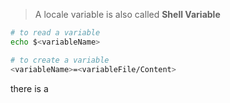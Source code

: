 > A locale variable is also called **Shell Variable**

```bash
# to read a variable
echo $<variableName>

# to create a variable
<variableName>=<variableFile/Content>
```

there is a 